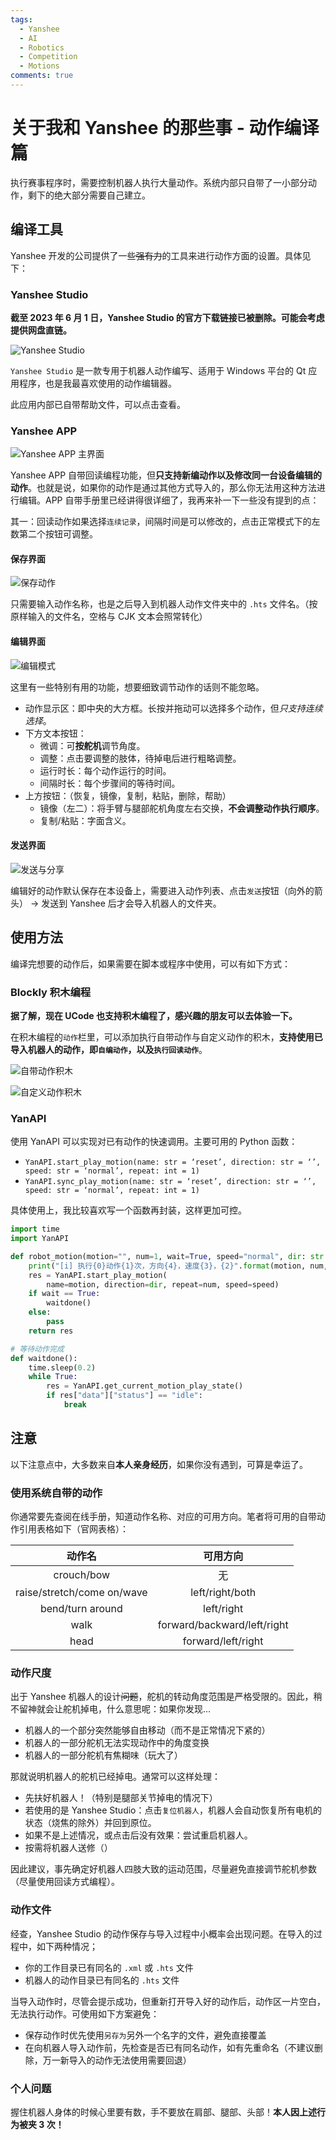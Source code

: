 ```yaml
---
tags:
  - Yanshee
  - AI
  - Robotics
  - Competition
  - Motions
comments: true
---
```


# 关于我和 Yanshee 的那些事 - 动作编译篇

执行赛事程序时，需要控制机器人执行大量动作。系统内部只自带了一小部分动作，剩下的绝大部分需要自己建立。

## 编译工具

Yanshee 开发的公司提供了一些~~强有力~~的工具来进行动作方面的设置。具体见下：

### Yanshee Studio

**截至 2023 年 6 月 1 日，Yanshee Studio 的官方下载链接已被删除。可能会考虑提供网盘直链。**

![Yanshee Studio](img/studio-main.png)

`Yanshee Studio` 是一款专用于机器人动作编写、适用于 Windows 平台的 Qt 应用程序，也是我最喜欢使用的动作编辑器。

此应用内部已自带帮助文件，可以点击查看。

### Yanshee APP

![Yanshee APP 主界面](img/app-main.png "Yanshee APP 主界面")

Yanshee APP 自带回读编程功能，但**只支持新编动作以及修改同一台设备编辑的动作**。也就是说，如果你的动作是通过其他方式导入的，那么你无法用这种方法进行编辑。APP 自带手册里已经讲得很详细了，我再来补一下一些没有提到的点：

其一：回读动作如果选择`连续记录`，间隔时间是可以修改的，点击正常模式下的左数第二个按钮可调整。

#### 保存界面

![保存动作](img/app-save.png)

只需要输入动作名称，也是之后导入到机器人动作文件夹中的 `.hts` 文件名。（按原样输入的文件名，空格与 CJK 文本会照常转化）

#### 编辑界面

![编辑模式](img/app-motion-edit.png)

这里有一些特别有用的功能，想要细致调节动作的话则不能忽略。

- 动作显示区：即中央的大方框。长按并拖动可以选择多个动作，但*只支持连续选择*。
- 下方文本按钮：
  - 微调：可**按舵机**调节角度。
  - 调整：点击要调整的肢体，待掉电后进行粗略调整。
  - 运行时长：每个动作运行的时间。
  - 间隔时长：每个步骤间的等待时间。
- 上方按钮：（恢复，镜像，复制，粘贴，删除，帮助）
  - 镜像（左二）：将手臂与腿部舵机角度左右交换，**不会调整动作执行顺序**。
  - 复制/粘贴：字面含义。

#### 发送界面

![发送与分享](img/app-share.png)

编辑好的动作默认保存在本设备上，需要进入动作列表、点击`发送`按钮（向外的箭头） -> 发送到 Yanshee 后才会导入机器人的文件夹。

## 使用方法

编译完想要的动作后，如果需要在脚本或程序中使用，可以有如下方式：

### Blockly 积木编程

**据了解，现在 UCode 也支持积木编程了，感兴趣的朋友可以去体验一下。**

在积木编程的`动作`栏里，可以添加执行自带动作与自定义动作的积木，**支持使用已导入机器人的动作，即`自编动作`，以及`执行回读动作`**。

![自带动作积木](img/app-blockly-m1.png "执行自带动作的积木，向下滑动有更多")

![自定义动作积木](img/app-blockly-m2.png "执行自定义动作的积木，见括号")

### YanAPI

使用 YanAPI 可以实现对已有动作的快速调用。主要可用的 Python 函数：

- `YanAPI.start_play_motion(name: str = ‘reset’, direction: str = ‘’, speed: str = ‘normal’, repeat: int = 1)`
- `YanAPI.sync_play_motion(name: str = ‘reset’, direction: str = ‘’, speed: str = ‘normal’, repeat: int = 1)`

具体使用上，我比较喜欢写一个函数再封装，这样更加可控。

```python hl=6,7
import time
import YanAPI

def robot_motion(motion="", num=1, wait=True, speed="normal", dir: str = ""):
    print("[i] 执行{0}动作{1}次，方向{4}，速度{3}，{2}".format(motion, num, WAIT[wait], speed, dir))
    res = YanAPI.start_play_motion(
        name=motion, direction=dir, repeat=num, speed=speed)
    if wait == True:
        waitdone()
    else:
        pass
    return res

# 等待动作完成
def waitdone():
    time.sleep(0.2)
    while True:
        res = YanAPI.get_current_motion_play_state()
        if res["data"]["status"] == "idle":
            break
```

## 注意

以下注意点中，大多数来自**本人亲身经历**，如果你没有遇到，可算是幸运了。

### 使用系统自带的动作

你通常要先查阅在线手册，知道动作名称、对应的可用方向。笔者将可用的自带动作引用表格如下（官网表格）：

| 动作名 | 可用方向 |
| :-: | :-: |
| crouch/bow | 无 |
| raise/stretch/come on/wave | left/right/both |
| bend/turn around | left/right |
| walk | forward/backward/left/right |
| head | forward/left/right |

### 动作尺度

出于 Yanshee 机器人的设计~~问题~~，舵机的转动角度范围是严格受限的。因此，稍不留神就会让舵机掉电，什么意思呢：如果你发现...

- 机器人的一个部分突然能够自由移动（而不是正常情况下紧的）
- 机器人的一部分舵机无法实现动作中的角度变换
- 机器人的一部分舵机有焦糊味（玩大了）

那就说明机器人的舵机已经掉电。通常可以这样处理：

- 先扶好机器人！（特别是腿部关节掉电的情况下）
- 若使用的是 Yanshee Studio：点击`复位机器人`，机器人会自动恢复所有电机的状态（烧焦的除外）并回到原位。
- 如果不是上述情况，或点击后没有效果：尝试重启机器人。
- 按需将机器人送修（）

因此建议，事先确定好机器人四肢大致的运动范围，尽量避免直接调节舵机参数（尽量使用回读方式编程）。

### 动作文件

经查，Yanshee Studio 的动作保存与导入过程中小概率会出现问题。在导入的过程中，如下两种情况；

- 你的工作目录已有同名的 `.xml` 或 `.hts` 文件
- 机器人的动作目录已有同名的 `.hts` 文件

当导入动作时，尽管会提示成功，但重新打开导入好的动作后，动作区一片空白，无法执行动作。可使用如下方案避免：

- 保存动作时优先使用`另存为`另外一个名字的文件，避免直接覆盖
- 在向机器人导入动作前，先检查是否已有同名动作，如有先重命名（不建议删除，万一新导入的动作无法使用需要回退）

### 个人问题

握住机器人身体的时候心里要有数，手不要放在肩部、腿部、头部！**本人因上述行为被夹 3 次！**
